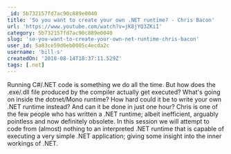 ```yaml
---
_id: 5b732157fd7ac90c889e0040
title: 'So you want to create your own .NET runtime? - Chris Bacon'
url: 'https://www.youtube.com/watch?v=jK8jYQ3ZKiI'
category: 5b732157fd7ac90c889e0040
slug: 'so-you-want-to-create-your-own-net-runtime-chris-bacon'
user_id: 5a83ce59d6eb0005c4ecda2c
username: 'bill-s'
createdOn: '2018-08-14T18:37:11.529Z'
tags: [.net]
---
```


Running C#/.NET code is something we do all the time. But how does the .exe/.dll file produced by the compiler actually get executed? What's going on inside the dotnet/Mono runtime? How hard could it be to write your own .NET runtime instead? And can it be done in just one hour?
Chris is one of the few people who has written a .NET runtime; albeit inefficient, arguably pointless and now definitely obsolete. In this session we will attempt to code from (almost) nothing to an interpreted .NET runtime that is capable of executing a very simple .NET application; giving some insight into the inner workings of .NET.
